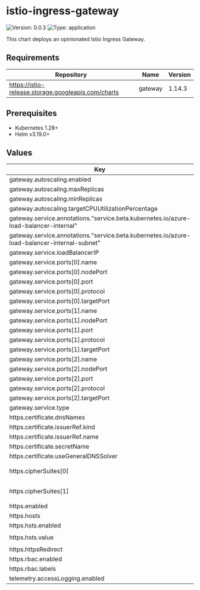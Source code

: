 # istio-ingress-gateway

![Version: 0.0.3](https://img.shields.io/badge/Version-0.0.3-informational?style=flat-square) ![Type: application](https://img.shields.io/badge/Type-application-informational?style=flat-square)

This chart deploys an opinionated Istio Ingress Gateway.

## Requirements

| Repository | Name | Version |
|------------|------|---------|
| https://istio-release.storage.googleapis.com/charts | gateway | 1.14.3 |

## Prerequisites

- Kubernetes 1.28+
- Helm v3.19.0+

## Values

| Key | Type | Default | Description |
|-----|------|---------|-------------|
| gateway.autoscaling.enabled | bool | `true` |  |
| gateway.autoscaling.maxReplicas | int | `5` |  |
| gateway.autoscaling.minReplicas | int | `3` |  |
| gateway.autoscaling.targetCPUUtilizationPercentage | int | `80` |  |
| gateway.service.annotations."service.beta.kubernetes.io/azure-load-balancer-internal" | string | `"true"` |  |
| gateway.service.annotations."service.beta.kubernetes.io/azure-load-balancer-internal-subnet" | string | `""` |  |
| gateway.service.loadBalancerIP | string | `""` |  |
| gateway.service.ports[0].name | string | `"status-port"` |  |
| gateway.service.ports[0].nodePort | int | `31813` |  |
| gateway.service.ports[0].port | int | `15021` |  |
| gateway.service.ports[0].protocol | string | `"TCP"` |  |
| gateway.service.ports[0].targetPort | int | `15021` |  |
| gateway.service.ports[1].name | string | `"http"` |  |
| gateway.service.ports[1].nodePort | int | `30540` |  |
| gateway.service.ports[1].port | int | `80` |  |
| gateway.service.ports[1].protocol | string | `"TCP"` |  |
| gateway.service.ports[1].targetPort | int | `80` |  |
| gateway.service.ports[2].name | string | `"https"` |  |
| gateway.service.ports[2].nodePort | int | `31607` |  |
| gateway.service.ports[2].port | int | `443` |  |
| gateway.service.ports[2].protocol | string | `"TCP"` |  |
| gateway.service.ports[2].targetPort | int | `443` |  |
| gateway.service.type | string | `"LoadBalancer"` |  |
| https.certificate.dnsNames | list | `[]` |  |
| https.certificate.issuerRef.kind | string | `nil` |  |
| https.certificate.issuerRef.name | string | `nil` |  |
| https.certificate.secretName | string | `nil` |  |
| https.certificate.useGeneralDNSSolver | bool | `true` |  |
| https.cipherSuites[0] | string | `"ECDHE-RSA-AES256-GCM-SHA384"` |  |
| https.cipherSuites[1] | string | `"ECDHE-RSA-AES128-GCM-SHA256"` |  |
| https.enabled | bool | `true` |  |
| https.hosts | list | `[]` |  |
| https.hsts.enabled | bool | `true` |  |
| https.hsts.value | string | `"max-age=31536000"` |  |
| https.httpsRedirect | bool | `true` |  |
| https.rbac.enabled | bool | `true` |  |
| https.rbac.labels | object | `{}` |  |
| telemetry.accessLogging.enabled | bool | `true` |  |

